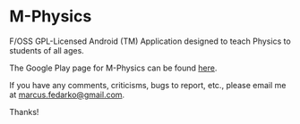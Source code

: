 M-Physics
=========

F/OSS GPL-Licensed Android (TM) Application designed to teach Physics to students of all ages.

The Google Play page for M-Physics can be found [here](http://play.google.com/store/apps/details?id=com.mfedarko.m\_physics/).

If you have any comments, criticisms, bugs to report, etc., please
email me at marcus.fedarko@gmail.com.

Thanks!
